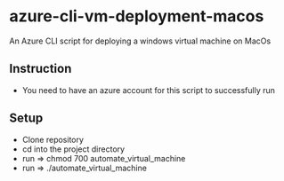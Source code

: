 # azure-cli-vm-deployment-macos
An Azure CLI script for deploying a windows virtual machine on MacOs

## Instruction
- You need to have an azure account for this script to successfully run

## Setup
- Clone repository 
- cd into the project directory
- run => chmod 700 automate_virtual_machine
- run => ./automate_virtual_machine